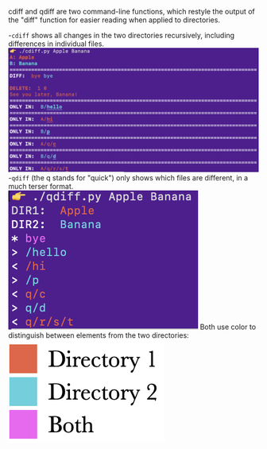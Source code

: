 cdiff and qdiff are two command-line functions, which restyle the output of the "diff" function for easier reading when applied to directories.  

-`cdiff` shows all changes in the two directories recursively, including differences in individual files.
![example of cdiff output](doc/cdiff.png)
-`qdiff` (the q stands for "quick") only shows which files are different, in a much terser format.
![example of qdiff output](doc/qdiff.png)
Both use color to distinguish between elements from the two directories:
![red for the first directory, cyan for the second, magenta for both](doc/colorcode.png)
